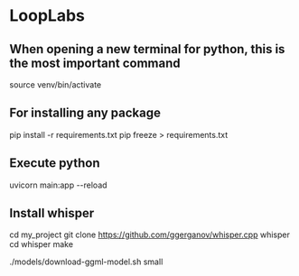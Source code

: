 # LoopLabs

## When opening a new terminal for python, this is the most important command
source venv/bin/activate

## For installing any package
pip install -r requirements.txt
pip freeze > requirements.txt

## Execute python
uvicorn main:app --reload

## Install whisper
cd my_project
git clone https://github.com/ggerganov/whisper.cpp whisper
cd whisper
make

./models/download-ggml-model.sh small
